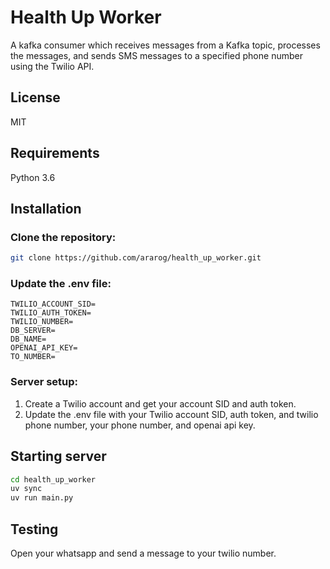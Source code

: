# Health Up Worker

A kafka consumer which receives messages from a Kafka topic, processes the messages, 
and sends SMS messages to a specified phone number using the Twilio API.

## License

MIT

## Requirements

Python 3.6

## Installation

### Clone the repository: 

```bash
git clone https://github.com/ararog/health_up_worker.git
```

### Update the .env file:

```plaintext
TWILIO_ACCOUNT_SID=
TWILIO_AUTH_TOKEN=
TWILIO_NUMBER=
DB_SERVER=
DB_NAME=
OPENAI_API_KEY=
TO_NUMBER=
```

### Server setup:

1. Create a Twilio account and get your account SID and auth token.
2. Update the .env file with your Twilio account SID, auth token, and twilio phone number, your phone number, and openai api key.

## Starting server

```bash
cd health_up_worker
uv sync
uv run main.py
```

## Testing

Open your whatsapp and send a message to your twilio number.